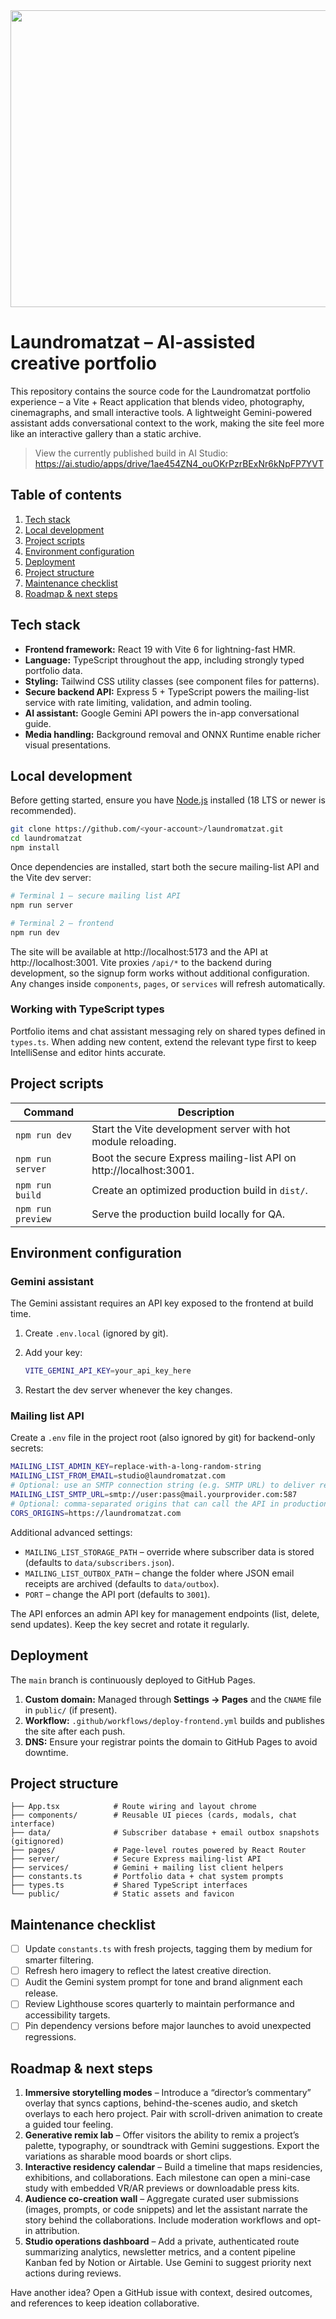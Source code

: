 <div align="center">
<img width="1200" height="475" alt="GHBanner" src="https://github.com/user-attachments/assets/0aa67016-6eaf-458a-adb2-6e31a0763ed6" />
</div>

# Laundromatzat – AI-assisted creative portfolio

This repository contains the source code for the Laundromatzat portfolio experience – a Vite + React application that blends
video, photography, cinemagraphs, and small interactive tools. A lightweight Gemini-powered assistant adds conversational
context to the work, making the site feel more like an interactive gallery than a static archive.

> View the currently published build in AI Studio: https://ai.studio/apps/drive/1ae454ZN4_ouOKrPzrBExNr6kNpFP7YVT

## Table of contents

1. [Tech stack](#tech-stack)
2. [Local development](#local-development)
3. [Project scripts](#project-scripts)
4. [Environment configuration](#environment-configuration)
5. [Deployment](#deployment)
6. [Project structure](#project-structure)
7. [Maintenance checklist](#maintenance-checklist)
8. [Roadmap & next steps](#roadmap--next-steps)

## Tech stack

- **Frontend framework:** React 19 with Vite 6 for lightning-fast HMR.
- **Language:** TypeScript throughout the app, including strongly typed portfolio data.
- **Styling:** Tailwind CSS utility classes (see component files for patterns).
- **Secure backend API:** Express 5 + TypeScript powers the mailing-list service with rate limiting, validation, and admin tooling.
- **AI assistant:** Google Gemini API powers the in-app conversational guide.
- **Media handling:** Background removal and ONNX Runtime enable richer visual presentations.

## Local development

Before getting started, ensure you have [Node.js](https://nodejs.org) installed (18 LTS or newer is recommended).

```bash
git clone https://github.com/<your-account>/laundromatzat.git
cd laundromatzat
npm install
```

Once dependencies are installed, start both the secure mailing-list API and the Vite dev server:

```bash
# Terminal 1 – secure mailing list API
npm run server

# Terminal 2 – frontend
npm run dev
```

The site will be available at http://localhost:5173 and the API at http://localhost:3001. Vite proxies `/api/*` to the backend
during development, so the signup form works without additional configuration. Any changes inside `components`, `pages`, or
`services` will refresh automatically.

### Working with TypeScript types

Portfolio items and chat assistant messaging rely on shared types defined in `types.ts`. When adding new content, extend the
relevant type first to keep IntelliSense and editor hints accurate.

## Project scripts

| Command           | Description                                                    |
| ----------------- | -------------------------------------------------------------- |
| `npm run dev`     | Start the Vite development server with hot module reloading.   |
| `npm run server`  | Boot the secure Express mailing-list API on http://localhost:3001. |
| `npm run build`   | Create an optimized production build in `dist/`.               |
| `npm run preview` | Serve the production build locally for QA.                     |

## Environment configuration

### Gemini assistant

The Gemini assistant requires an API key exposed to the frontend at build time.

1. Create `.env.local` (ignored by git).
2. Add your key:

   ```bash
   VITE_GEMINI_API_KEY=your_api_key_here
   ```

3. Restart the dev server whenever the key changes.

### Mailing list API

Create a `.env` file in the project root (also ignored by git) for backend-only secrets:

```bash
MAILING_LIST_ADMIN_KEY=replace-with-a-long-random-string
MAILING_LIST_FROM_EMAIL=studio@laundromatzat.com
# Optional: use an SMTP connection string (e.g. SMTP URL) to deliver real emails.
MAILING_LIST_SMTP_URL=smtp://user:pass@mail.yourprovider.com:587
# Optional: comma-separated origins that can call the API in production.
CORS_ORIGINS=https://laundromatzat.com
```

Additional advanced settings:

- `MAILING_LIST_STORAGE_PATH` – override where subscriber data is stored (defaults to `data/subscribers.json`).
- `MAILING_LIST_OUTBOX_PATH` – change the folder where JSON email receipts are archived (defaults to `data/outbox`).
- `PORT` – change the API port (defaults to `3001`).

The API enforces an admin API key for management endpoints (list, delete, send updates). Keep the key secret and rotate it
regularly.

## Deployment

The `main` branch is continuously deployed to GitHub Pages.

1. **Custom domain:** Managed through **Settings → Pages** and the `CNAME` file in `public/` (if present).
2. **Workflow:** `.github/workflows/deploy-frontend.yml` builds and publishes the site after each push.
3. **DNS:** Ensure your registrar points the domain to GitHub Pages to avoid downtime.

## Project structure

```
├── App.tsx            # Route wiring and layout chrome
├── components/        # Reusable UI pieces (cards, modals, chat interface)
├── data/              # Subscriber database + email outbox snapshots (gitignored)
├── pages/             # Page-level routes powered by React Router
├── server/            # Secure Express mailing-list API
├── services/          # Gemini + mailing list client helpers
├── constants.ts       # Portfolio data + chat system prompts
├── types.ts           # Shared TypeScript interfaces
└── public/            # Static assets and favicon
```

## Maintenance checklist

- [ ] Update `constants.ts` with fresh projects, tagging them by medium for smarter filtering.
- [ ] Refresh hero imagery to reflect the latest creative direction.
- [ ] Audit the Gemini system prompt for tone and brand alignment each release.
- [ ] Review Lighthouse scores quarterly to maintain performance and accessibility targets.
- [ ] Pin dependency versions before major launches to avoid unexpected regressions.

## Roadmap & next steps

1. **Immersive storytelling modes** – Introduce a “director’s commentary” overlay that syncs captions, behind-the-scenes audio,
   and sketch overlays to each hero project. Pair with scroll-driven animation to create a guided tour feeling.
2. **Generative remix lab** – Offer visitors the ability to remix a project’s palette, typography, or soundtrack with Gemini
   suggestions. Export the variations as sharable mood boards or short clips.
3. **Interactive residency calendar** – Build a timeline that maps residencies, exhibitions, and collaborations. Each milestone
   can open a mini-case study with embedded VR/AR previews or downloadable press kits.
4. **Audience co-creation wall** – Aggregate curated user submissions (images, prompts, or code snippets) and let the assistant
   narrate the story behind the collaborations. Include moderation workflows and opt-in attribution.
5. **Studio operations dashboard** – Add a private, authenticated route summarizing analytics, newsletter metrics, and a content
   pipeline Kanban fed by Notion or Airtable. Use Gemini to suggest priority next actions during reviews.

Have another idea? Open a GitHub issue with context, desired outcomes, and references to keep ideation collaborative.
